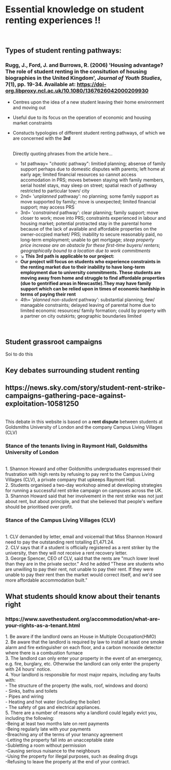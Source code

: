  # Essential knowledge on student renting experiences ‼️
 
<br>

## Types of student renting pathways:
### Rugg, J., Ford, J. and Burrows, R. (2006) 'Housing advantage? The role of student renting in the consitution of housing biographies in the United Kingdom', *Journal of Youth Studies*, 7(1), pp. 19-34. Available at: https://doi-org.libproxy.ncl.ac.uk/10.1080/1367626042000209930
- Centres upon the idea of a new student leaving their home environment and moving out
- Useful due to its focus on the operation of economic and housing market constraints
- Constucts typologies of different student renting pathways, of which we are concerned with the **3rd**
  <br>
  <br>
  
  Directly quoting phrases from the article here...
  - 1st pathway= "*chaotic* pathway": limitied planning; absense of family support perhaps due to domestic disputes with parents; left home at early age; limited financial resources so cannot access accomodation in PRS; moves between staying with family members, serial hostel stays, may sleep on street; spatial reach of pathway restricted to particular town/ city
  - 2nd= '*unplanned* pathwaay': no planning; some family support as move supported by family; move is unexpected; limited financial support; may access PRS
  - 3rd= '*constrained* pathway': clear planning; family support; move closer to work; move into PRS; constraints experienced in labour and housing market; potential protracted stay in the parental home because of the lack of available and affordable properties on the owner-occpied market/ PRS; inability to secure reasonably paid, no long-term employment; unable to get mortgage; *steep property price increase are an obstacle for these first-time buyers/ renters*; *geographically bound to a location due to work commitments*
  - ↘️ **This 3rd path is applicable to our project:**
  - **Our project will focus on students who experience constraints in the renting market due to their inability to have long-term employment due to university commitments. These students are moving away from home and struggle to find affordable properties (due to gentrified areas in Newcastle).They may have family support which can be relied upon in times of economic hardship in terms of paying their rent**
  - 4th= '*planned non-student* pathway': substantial planning; few/ managable constraints; delayed leaving of parental home due to limited economic resources/ family formation; could by property with a partner on city outskirts; geographic boundaries limited
<br>

## Student grassroot campaigns
Soi to do this
<br>
## Key debates surrounding student renting
<h2>https://news.sky.com/story/student-rent-strike-campaigns-gathering-pace-against-exploitation-10581250</h2>
<br> 
This debate in this website is based on a <b>rent dispute</b> between students at Goldsmiths University of London and the company Campus Living Villages (CLV)
<br> 
<h3>Stance of the tenants living in Raymont Hall, Goldsmiths University of London</h3>
<br> 
1. Shannon Howard and other Goldsmiths undergraduates expressed their frustration with high rents by refusing to pay rent to the Campus Living Villages (CLV), a private company that upkeeps Raymont Hall.
<br> 
2. Students organised a two-day workshop aimed at developing strategies for running a successful rent strike campaign on campuses across the UK.
<br> 
3. Shannon Howard said that her involvement in the rent strike was not just about rent, but about principle, and that she believed that people's welfare should be prioritised over profit.
<br> 
<h3>Stance of the Campus Living Villages (CLV)</h3>
<br> 
1. CLV demanded by letter, email and voicemail that Miss Shannon Howard need to pay the outstanding rent totalling £1,471.24.
<br>
2. CLV says that if a student is officially registered as a rent striker by the university, then they will not receive a rent recovery letter.
<br>
3. George Spencer, CEO of CLV, said that the rents are "much lower level than they are in the private sector." And he added  "These are students who are unwilling to pay their rent, not unable to pay their rent. If they were unable to pay their rent then the market would correct itself, and we'd see more affordable accommodation built."
<br>


## What students should know about their tenants right
<h3>https://www.savethestudent.org/accommodation/what-are-your-rights-as-a-tenant.html</h3>
1. Be aware if the landlord owns an House in Multiple Occupation(HMO)
<br> 
2. Be aware that the landlord is required by law to install at least one smoke alarm and fire extinguisher on each floor, and a carbon monoxide detector where there is a combustion furnace
<br> 
3. The landlord can only enter your property in the event of an emergency, e.g. fire, burglary, etc. Otherwise the landlord can only enter the property with 24 hours' notice.
<br> 
4. Your landlord is responsible for most major repairs, including any faults with:
<br> 
- The structure of the property (the walls, roof, windows and doors)
<br> 
- Sinks, baths and toilets
<br> 
- Pipes and wiring
<br> 
- Heating and hot water (including the boiler)
<br> 
- The safety of gas and electrical appliances.
<br> 
5. There are a number of reasons why a landlord could legally evict you, including the following:
<br> 
-Being at least two months late on rent payments
<br> 
-Being regularly late with your payments
<br> 
-Breaching any of the terms of your tenancy agreement
<br> 
-Letting the property fall into an unacceptable state
<br> 
-Subletting a room without permission
<br> 
-Causing serious nuisance to the neighbours
<br> 
-Using the property for illegal purposes, such as dealing drugs
<br> 
-Refusing to leave the property at the end of your contract.
<br> 
